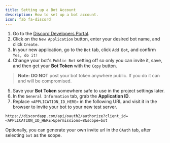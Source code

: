 ```yaml
---
title: Setting up a Bot Account
description: How to set up a bot account.
icon: fab fa-discord
---
```

1. Go to the [Discord Developers Portal](https://discordapp.com/developers/applications/).
2. Click on the `New Application` button, enter your desired bot name, and click `Create`.
3. In your new application, go to the `Bot` tab, click `Add Bot`, and confirm `Yes, do it!`
4. Change your bot's `Public Bot` setting off so only you can invite it, save, and then get your **Bot Token** with the `Copy` button.
> **Note:** **DO NOT** post your bot token anywhere public. If you do it can and will be compromised.
5. Save your **Bot Token** somewhere safe to use in the project settings later.
6. In the `General Information` tab, grab the **Application ID**.
7. Replace `<APPLICATION_ID_HERE>` in the following URL and visit it in the browser to invite your bot to your new test server.
```plaintext
https://discordapp.com/api/oauth2/authorize?client_id=<APPLICATION_ID_HERE>&permissions=8&scope=bot
```
Optionally, you can generate your own invite url in the `OAuth` tab, after selecting `bot` as the scope.
